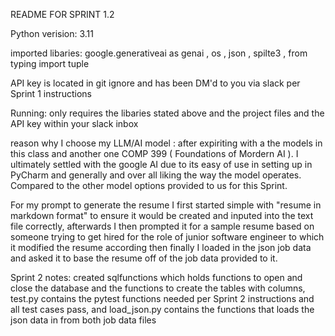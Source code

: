 README FOR SPRINT 1.2

Python verision: 3.11

imported libaries: google.generativeai as genai , os , json , spilte3 , from typing import tuple

API key is located in git ignore and has been DM'd to you via slack per Sprint 1 instructions

Running: only requires the libaries stated above and the project files and the API key within your slack inbox 

reason why I choose my LLM/AI model : after expiriting with a the models in this class and another one COMP 399 ( Foundations of Mordern AI ). I ultimately settled with the google AI due to its easy of use in setting up in PyCharm and generally 
and over all liking the way the model operates. Compared to the other model options provided to us for this Sprint. 

For my prompt to generate the resume I first started simple with "resume in markdown format" to ensure it would be created and inputed into the text file correctly, afterwards I then prompted it for a sample resume based on someone trying to get hired 
for the role of junior software engineer to which it modified the resume according then finally I loaded in the json job data and asked it to base the resume off of the job data provided to it. 

Sprint 2 notes: created sqlfunctions which holds functions to open and close the database and the functions to create the tables with columns, test.py contains the pytest functions needed per Sprint 2 instructions and all test cases pass, and load_json.py contains the functions that loads the json data in from both job data files 

